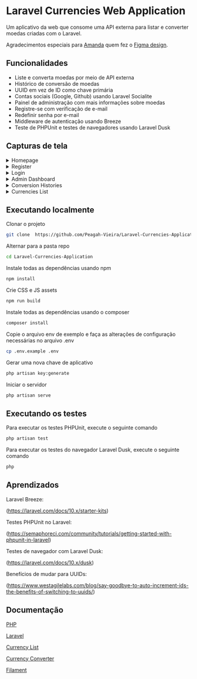 # Laravel Currencies Web Application

Um aplicativo da web que consome uma API externa para listar e converter moedas criadas com o Laravel.

Agradecimentos especiais para [Amanda](https://github.com/seugirdorx) quem fez o [Figma design](https://www.figma.com/file/OZWH5JjFzwFDqO7G0UijYS/Projeto_Conversor?type=design&node-id=0-1&mode=design).
## Funcionalidades

- Liste e converta moedas por meio de API externa
- Histórico de conversão de moedas
- UUID em vez de ID como chave primária
- Contas sociais (Google, Github) usando Laravel Socialite
- Painel de administração com mais informações sobre moedas
- Registre-se com verificação de e-mail
- Redefinir senha por e-mail
- Middleware de autenticação usando Breeze
- Teste de PHPUnit e testes de navegadores usando Laravel Dusk

## Capturas de tela

<details>
  <summary>Homepage</summary>

  ![Página Principal](https://github.com/Peagah-Vieira/Laravel-Currencies-Application/assets/105545343/3702fbe7-aa06-4117-99d6-3146b1851d73)

</details>

<details>
  <summary>Register</summary>

  ![Cadastro](https://github.com/Peagah-Vieira/Laravel-Currencies-Application/assets/105545343/b44f4b1f-0137-4fab-b28e-0b7da8db7181)

</details>

<details>
  <summary>Login</summary>

  ![Login](https://github.com/Peagah-Vieira/Laravel-Currencies-Application/assets/105545343/1768b916-d760-4e77-9fd0-4c7b481b6193)

</details>


<details>
  <summary>Admin Dashboard</summary>

  ![AdminPanel](https://github.com/Peagah-Vieira/Laravel-Currencies-Application/assets/105545343/efd0aa46-8947-4048-9490-685f343899ff)

</details>

<details>
  <summary>Conversion Histories</summary>

  ![conversion_histories](https://github.com/Peagah-Vieira/Laravel-Currencies-Application/assets/105545343/4f9fb84e-92f5-4546-9057-977050719c63)

</details>

<details>
  <summary>Currencies List</summary>

  ![CurrenciesList](https://github.com/Peagah-Vieira/Laravel-Currencies-Application/assets/105545343/d1fffb64-802c-4cff-b5b8-1f298ae5f662)

</details>

## Executando localmente

Clonar o projeto

```bash
git clone  https://github.com/Peagah-Vieira/Laravel-Currencies-Application.git
```

Alternar para a pasta repo

```bash
cd Laravel-Currencies-Application
```

Instale todas as dependências usando npm

```bash
npm install
```

Crie CSS e JS assets

```bash
npm run build
```

Instale todas as dependências usando o composer

```bash
composer install
```

Copie o arquivo env de exemplo e faça as alterações de configuração necessárias no arquivo .env

```bash
cp .env.example .env
```

Gerar uma nova chave de aplicativo

```bash
php artisan key:generate
```

Iniciar o servidor

```bash
php artisan serve
```

## Executando os testes

Para executar os testes PHPUnit, execute o seguinte comando

```bash
php artisan test
```

Para executar os testes do navegador Laravel Dusk, execute o seguinte comando

```bash
php
```

## Aprendizados

Laravel Breeze:

(https://laravel.com/docs/10.x/starter-kits)

Testes PHPUnit no Laravel:

(https://semaphoreci.com/community/tutorials/getting-started-with-phpunit-in-laravel)

Testes de navegador com Laravel Dusk:

(https://laravel.com/docs/10.x/dusk)

Benefícios de mudar para UUIDs:

(https://www.westagilelabs.com/blog/say-goodbye-to-auto-increment-ids-the-benefits-of-switching-to-uuids/)

## Documentação

[PHP](https://www.php.net)

[Laravel](https://laravel.com)

[Currency List](https://app.freecurrencyapi.com/)

[Currency Converter](https://rapidapi.com/apininjas/api/currency-converter-by-api-ninjas/)

[Filament](https://filamentphp.com)
